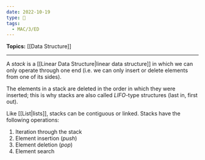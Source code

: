 ```yaml
---
date: 2022-10-19
type: 🧠
tags:
  - MAC/3/ED
---
```


**Topics:** [[Data Structure]]

---

A _stack_ is a [[Linear Data Structure|linear data structure]] in which we can only operate through one end (i.e. we can only insert or delete elements from one of its sides).

The elements in a stack are deleted in the order in which they were inserted; this is why stacks are also called _LIFO_-type structures (last in, first out).

Like [[List|lists]], stacks can be contiguous or linked. Stacks have the following operations:

1. Iteration through the stack
2. Element insertion (_push_)
3. Element deletion (_pop_)
4. Element search
